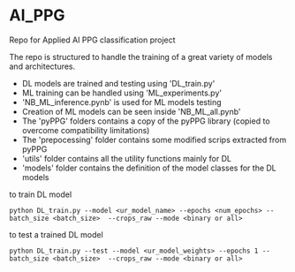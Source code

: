 # AI_PPG
Repo for Applied AI PPG classification project

The repo is structured to handle the training of a great variety of models and architectures.

* DL models are trained and testing using 'DL_train.py' 
* ML training can be handled using 'ML_experiments.py' 
* 'NB_ML_inference.pynb' is used for ML models testing
* Creation of ML models can be seen inside 'NB_ML_all.pynb'
* The 'pyPPG' folders contains a copy of the pyPPG library (copied to overcome compatibility limitations)
* The 'prepocessing' folder contains some modified scrips extracted from pyPPG
* 'utils' folder contains all the utility functions mainly for DL
* 'models' folder contains the definition of the model classes for the DL models

to train DL model
```
python DL_train.py --model <ur_model_name> --epochs <num_epochs> --batch_size <batch_size>  --crops_raw --mode <binary or all>
```

to test a trained DL model
```
python DL_train.py --test --model <ur_model_weights> --epochs 1 --batch_size <batch_size>  --crops_raw --mode <binary or all>
```


